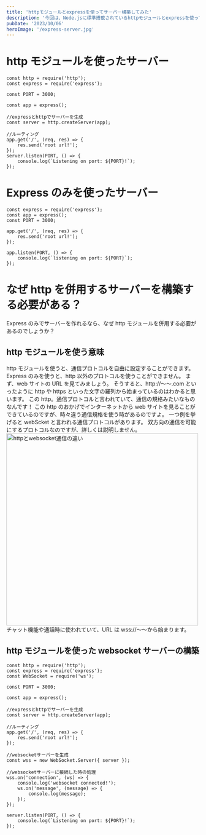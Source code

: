 ```yaml
---
title: 'httpモジュールとexpressを使ってサーバー構築してみた'
description: '今回は、Node.jsに標準搭載されているhttpモジュールとexpressを使ってwebサーバーを構築していきます。'
pubDate: '2023/10/06'
heroImage: '/express-server.jpg'
---
```


# http モジュールを使ったサーバー

```
const http = require('http');
const express = require('express');

const PORT = 3000;

const app = express();

//expressとhttpでサーバーを生成
const server = http.createServer(app);

//ルーティング
app.get('/', (req, res) => {
    res.send('root url!');
});
server.listen(PORT, () => {
    console.log(`Listening on port: ${PORT}!`);
});
```

# Express のみを使ったサーバー

```
const express = require('express');
const app = express();
const PORT = 3000;

app.get('/', (req, res) => {
    res.send('root url!');
});

app.listen(PORT, () => {
    console.log(`listening on port: ${PORT}`);
});
```

# なぜ http を併用するサーバーを構築する必要がある？

Express のみでサーバーを作れるなら、なぜ http モジュールを併用する必要があるのでしょうか？

## http モジュールを使う意味

http モジュールを使うと、通信プロトコルを自由に設定することができます。
Express のみを使うと、http 以外のプロトコルを使うことができません。
まず、web サイトの URL を見てみましょう。
そうすると、http://〜〜.com といったように http や https といった文字の羅列から始まっているのはわかると思います。
この http。通信プロトコルと言われていて、通信の規格みたいなものなんです！
この http のおかげでインターネットから web サイトを見ることができているのですが、時々違う通信規格を使う時があるのですよ。
一つ例を挙げると webScket と言われる通信プロトコルがあります。
双方向の通信を可能にするプロトコルなのですが、詳しくは説明しません。
<img src="/http-websocket.jpg" width="500" alt="httpとwebsocket通信の違い">
チャット機能や通話時に使われていて、URL は wss://〜〜から始まります。

## http モジュールを使った websocket サーバーの構築

```
const http = require('http');
const express = require('express');
const WebSocket = require('ws');

const PORT = 3000;

const app = express();

//expressとhttpでサーバーを生成
const server = http.createServer(app);

//ルーティング
app.get('/', (req, res) => {
    res.send('root url!');
});

//websocketサーバーを生成
const wss = new WebSocket.Server({ server });

//websocketサーバーに接続した時の処理
wss.on('connection', (ws) => {
    console.log('websocket connected!');
    ws.on('message', (message) => {
        console.log(message);
    });
});

server.listen(PORT, () => {
    console.log(`Listening on port: ${PORT}!`);
});
```
